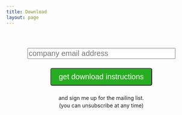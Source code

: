```yaml
---
title: Download
layout: page
---
```


<div class="row">
	<div class="col-md-12" style="padding:30px">
		<form action="http://pro.delivermymailing.com/t/r/s/zktxr/" method="post">
			<div style="text-align:center;margin:3px">
				<p>
					<input id="fieldEmail" name="cm-zktxr-zktxr" placeholder="company email address" required="" size="30" style="font-size:20px" type="email">
				</p>
				<p>
					<button style="padding-right: 20px;padding-left: 20px;font-size:20px;padding-top:10px;padding-bottom:10px;margin:10px;background: #27AD21;color:#fff;display: inline-block;border-radius: 5px;" type="submit">
						get download instructions
					</button>
					<br>
				</p>
				<p style="margin:3px">
					and sign me up for the mailing list.
				</p>
				<p style="margin:3px">
					(you can unsubscribe at any time)
				</p>
			</div>
		</form>
	</div>
</div>